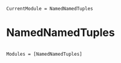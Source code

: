 ```@meta
CurrentModule = NamedNamedTuples
```

# NamedNamedTuples

```@index
```

```@autodocs
Modules = [NamedNamedTuples]
```
